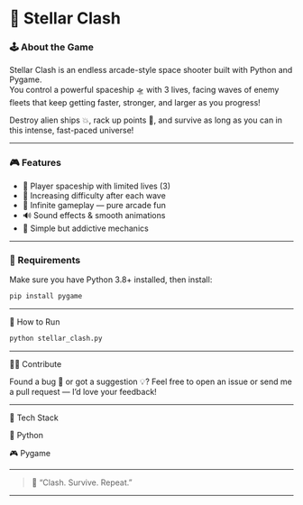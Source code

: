 # 🚀 Stellar Clash

### 🕹️ About the Game  
Stellar Clash is an endless arcade-style space shooter built with Python and Pygame.  
You control a powerful spaceship 🛸 with 3 lives, facing waves of enemy fleets that keep getting faster, stronger, and larger as you progress!  

Destroy alien ships 💥, rack up points 🌟, and survive as long as you can in this intense, fast-paced universe!

---

### 🎮 Features
- 🚀 Player spaceship with limited lives (3)
- 👾 Increasing difficulty after each wave
- 💫 Infinite gameplay — pure arcade fun
- 🔊 Sound effects & smooth animations
- 🧠 Simple but addictive mechanics

---

### 🧰 Requirements
Make sure you have Python 3.8+ installed, then install:
```bash
pip install pygame
```
---
🏁 How to Run
```bash
python stellar_clash.py
```

---

🧑‍🚀 Contribute

Found a bug 🐞 or got a suggestion 💡?
Feel free to open an issue or send me a pull request — I’d love your feedback!

---

🧩 Tech Stack

🐍 Python

🎮 Pygame

---

> 🚀 “Clash. Survive. Repeat.”

---
